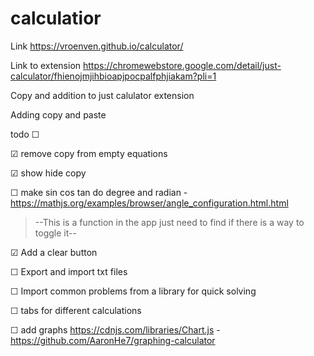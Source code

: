 # calculatior
Link https://vroenven.github.io/calculator/

Link to extension https://chromewebstore.google.com/detail/just-calculator/fhienojmjihbioapjpocpalfphjiakam?pli=1

Copy and addition to just calulator extension

Adding copy and paste

 todo ☐ 

☑ remove copy from empty equations

☑ show hide copy

☐ make sin cos tan do degree and radian - https://mathjs.org/examples/browser/angle_configuration.html.html

>--This is a function in the app just need to find if there is a way to toggle it--

☑ Add a clear button

☐ Export and import txt files

☐ Import common problems from a library for quick solving

☐ tabs for different calculations

☐ add graphs https://cdnjs.com/libraries/Chart.js  - https://github.com/AaronHe7/graphing-calculator
